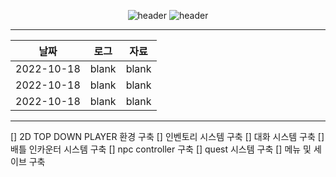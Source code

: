 
<div align="center">
  
![header](https://capsule-render.vercel.app/api?type=rect&color=auto&height=100&section=header&text=tycoon%20project&fontSize=30&fontAlign=20&textBg=true)
![header](https://capsule-render.vercel.app/api?type=rect&height=50&color=ebf3f5&text=UNITY&fontColor=000000&fontSize=20)

  ---
|날짜|로그|자료|
|---|---------|----|
|2022-10-18|blank|blank|
|2022-10-18|blank|blank|
|2022-10-18|blank|blank|
  ---
</div>

[] 2D TOP DOWN PLAYER 환경 구축
[] 인벤토리 시스템 구축
[] 대화 시스템 구축
[] 배틀 인카운터 시스템 구축
[] npc controller 구축
[] quest 시스템 구축
[] 메뉴 및 세이브 구축

